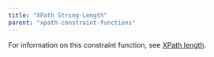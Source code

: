 ```yaml
---
title: "XPath String-Length"
parent: "xpath-constraint-functions"
---
```



For information on this constraint function, see [XPath length](xpath-length).

